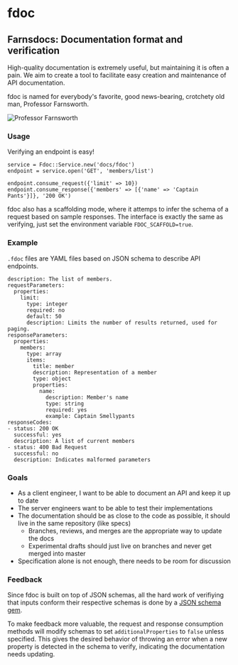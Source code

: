 # fdoc
## Farnsdocs: Documentation format and verification

High-quality documentation is extremely useful, but maintaining it is often a pain. We aim to create a tool to facilitate easy creation and maintenance of API documentation.

fdoc is named for everybody's favorite, good news-bearing, crotchety old man, Professor Farnsworth.

![Professor Farnsworth](https://github.com/square/fdoc/raw/master/docs/farnsworth.png)

### Usage

Verifying an endpoint is easy!

    service = Fdoc::Service.new('docs/fdoc')
    endpoint = service.open('GET', 'members/list')

    endpoint.consume_request({'limit' => 10})
    endpoint.consume_response({'members' => [{'name' => 'Captain Pants'}]}, '200 OK')

fdoc also has a scaffolding mode, where it attemps to infer the schema of a request based on sample responses. The interface is exactly the same as verifying, just set the environment variable `FDOC_SCAFFOLD=true`.

### Example

`.fdoc` files are YAML files based on JSON schema to describe API endpoints.

    description: The list of members.
    requestParameters:
      properties:
        limit:
          type: integer
          required: no
          default: 50
          description: Limits the number of results returned, used for paging.
    responseParameters:
      properties:
        members:
          type: array
          items:
            title: member
            description: Representation of a member
            type: object
            properties:
              name:
                description: Member's name
                type: string
                required: yes
                example: Captain Smellypants
    responseCodes:
    - status: 200 OK
      successful: yes
      description: A list of current members
    - status: 400 Bad Request
      successful: no
      description: Indicates malformed parameters
    

### Goals

 - As a client engineer, I want to be able to document an API and keep it up to date
 - The server engineers want to be able to test their implementations
 - The documentation should be as close to the code as possible, it should live in the same repository (like specs)
   - Branches, reviews, and merges are the appropriate way to update the docs
   - Experimental drafts should just live on branches and never get merged into master
 - Specification alone is not enough, there needs to be room for discussion

### Feedback

Since fdoc is built on top of JSON schemas, all the hard work of verifiying that inputs conform their respective schemas is done by a [JSON schema gem](https://github.com/hoxworth/json-schema).

To make feedback more valuable, the request and response consumption methods will modify schemas to set `additionalProperties` to `false` unless specified. This gives the desired behavior of throwing an error when a new property is detected in the schema to verify, indicating the documentation needs updating.

